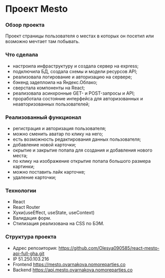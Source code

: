 # Проект Mesto

### Обзор проекта
Проект страницы пользователя о местах в которых он посетил или возможно мечтает там побывать.

### Что сделала
* настроила инфраструктуру и создала сервер на express;
* подключила БД, создала схемы и модели ресурсов API;
* реализовала логирование и авторизацию на сервере;
* бэкенд задеплоила на Яндекс.Облако;
* сверстала компоненты на React;
* реализовала асинхронные GET- и POST-запросы и API;
* проработала состояние интерфейса для авторизованных и неавторизованных пользователей;

### Реализованный функционал
* регистрация и авторизация пользователя;
* можно сменить аватар по клику на него;
* есть возможность редактирования данных пользователя;
* добавление новой карточки;
* окрытие и закрытие попапа для создания и добавления нового места;
* по клику на изображение открытие попапа большого размера картинки;
* можно поставить лайк карточке;
* удаление карточки;

### Технологии
* React
* React Router
* Хуки(useEffect, useState, useContext)
* Валидация форм.
* Стилизация реализована на CSS по БЭМ.

### Структура проекта

* Адрес репозитория: https://github.com/Olesya090585/react-mesto-api-full-gha.git
* IP 51.250.103.216
* Frontend https://mesto.ovarnakova.nomoreparties.co
* Backend https://api.mesto.ovarnakova.nomoreparties.co

